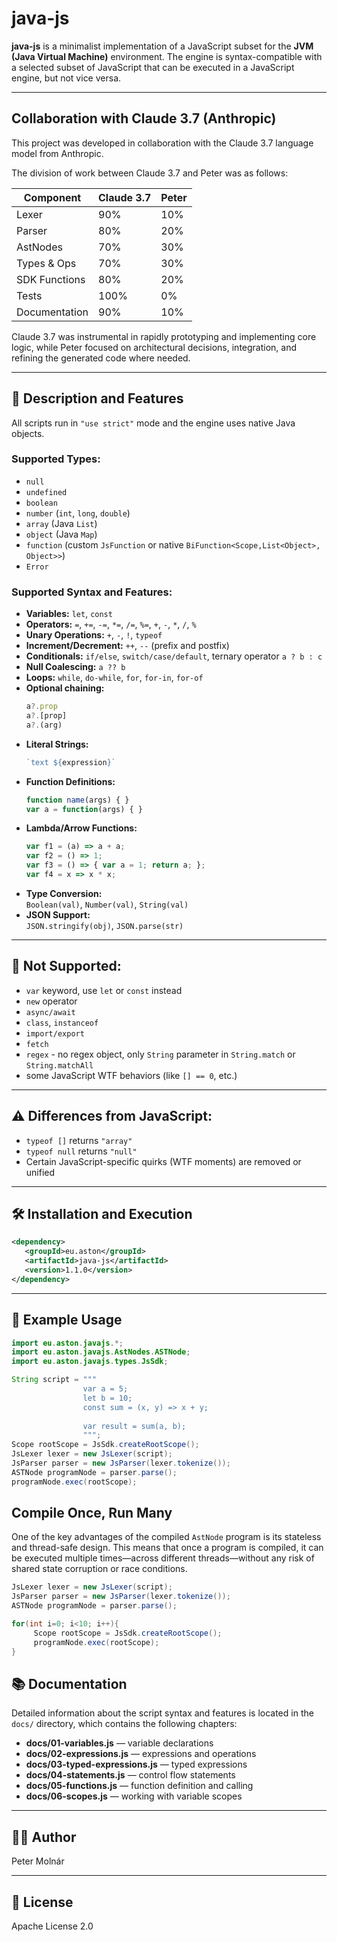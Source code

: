
# java-js

**java-js** is a minimalist implementation of a JavaScript subset for the **JVM (Java Virtual Machine)** environment. The engine is syntax-compatible with a selected subset of JavaScript that can be executed in a JavaScript engine, but not vice versa.

---
## Collaboration with Claude 3.7 (Anthropic)

This project was developed in collaboration with the Claude 3.7 language model from Anthropic.

The division of work between Claude 3.7 and Peter was as follows:

| Component     | Claude 3.7 | Peter |
|---------------|------------|-------|
| Lexer         | 90%        | 10%   |
| Parser        | 80%        | 20%   |
| AstNodes      | 70%        | 30%   |
| Types & Ops   | 70%        | 30%   |
| SDK Functions | 80%        | 20%   |
| Tests         | 100%       | 0%    |
| Documentation | 90%        | 10%   |

Claude 3.7 was instrumental in rapidly prototyping and implementing core logic, while Peter focused on architectural decisions, integration, and refining the generated code where needed.

---

## 📑 Description and Features

All scripts run in `"use strict"` mode and the engine uses native Java objects.

### Supported Types:
- `null`
- `undefined`
- `boolean`
- `number` (`int`, `long`, `double`)
- `array` (Java `List`)
- `object` (Java `Map`)
- `function` (custom `JsFunction` or native `BiFunction<Scope,List<Object>, Object>>`)
- `Error`

### Supported Syntax and Features:

- **Variables:** `let`, `const`
- **Operators:** `=`, `+=`, `-=`, `*=`, `/=`, `%=`, `+`, `-`, `*`, `/`, `%`
- **Unary Operations:** `+`, `-`, `!`, `typeof`
- **Increment/Decrement:** `++`, `--` (prefix and postfix)
- **Conditionals:** `if/else`, `switch/case/default`, ternary operator `a ? b : c`
- **Null Coalescing:** `a ?? b`
- **Loops:** `while`, `do-while`, `for`, `for-in`, `for-of`
- **Optional chaining:**
  ```javascript
  a?.prop
  a?.[prop]
  a?.(arg)
  ```
- **Literal Strings:**
  ```javascript
  `text ${expression}`
  ```
- **Function Definitions:**
  ```javascript
  function name(args) { }
  var a = function(args) { }
  ```
- **Lambda/Arrow Functions:**
  ```javascript
  var f1 = (a) => a + a;
  var f2 = () => 1;
  var f3 = () => { var a = 1; return a; };
  var f4 = x => x * x;
  ```
- **Type Conversion:**  
  `Boolean(val)`, `Number(val)`, `String(val)`
- **JSON Support:**  
  `JSON.stringify(obj)`, `JSON.parse(str)`
---

## 🚫 Not Supported:
- `var` keyword, use `let` or `const` instead
- `new` operator
- `async/await`
- `class`, `instanceof`
- `import/export`
- `fetch`
- `regex` - no regex object, only `String` parameter in `String.match` or `String.matchAll`
- some JavaScript WTF behaviors (like `[] == 0`, etc.)

---

## ⚠️ Differences from JavaScript:

- `typeof []` returns `"array"`
- `typeof null` returns `"null"`
- Certain JavaScript-specific quirks (WTF moments) are removed or unified

---

## 🛠️ Installation and Execution
```xml
<dependency>
   <groupId>eu.aston</groupId>
   <artifactId>java-js</artifactId>
   <version>1.1.0</version>
</dependency>
```

---

## 📖 Example Usage

```java
import eu.aston.javajs.*;
import eu.aston.javajs.AstNodes.ASTNode;
import eu.aston.javajs.types.JsSdk;

String script = """           
                var a = 5;
                let b = 10;
                const sum = (x, y) => x + y;
                
                var result = sum(a, b);
                """;
Scope rootScope = JsSdk.createRootScope();
JsLexer lexer = new JsLexer(script);
JsParser parser = new JsParser(lexer.tokenize());
ASTNode programNode = parser.parse();
programNode.exec(rootScope);
```

## Compile Once, Run Many

One of the key advantages of the compiled `AstNode` program is its stateless and thread-safe design. This means that once a program is compiled, it can be executed multiple times—across different threads—without any risk of shared state corruption or race conditions.

```java
JsLexer lexer = new JsLexer(script);
JsParser parser = new JsParser(lexer.tokenize());
ASTNode programNode = parser.parse();

for(int i=0; i<10; i++){
     Scope rootScope = JsSdk.createRootScope();
     programNode.exec(rootScope);
}
```
## 📚 Documentation

Detailed information about the script syntax and features is located in the `docs/` directory, which contains the following chapters:

- **docs/01-variables.js** — variable declarations
- **docs/02-expressions.js** — expressions and operations
- **docs/03-typed-expressions.js** — typed expressions
- **docs/04-statements.js** — control flow statements
- **docs/05-functions.js** — function definition and calling
- **docs/06-scopes.js** — working with variable scopes
---

## 👨‍💻 Author

Peter Molnár

---

## 📄 License

Apache License 2.0
